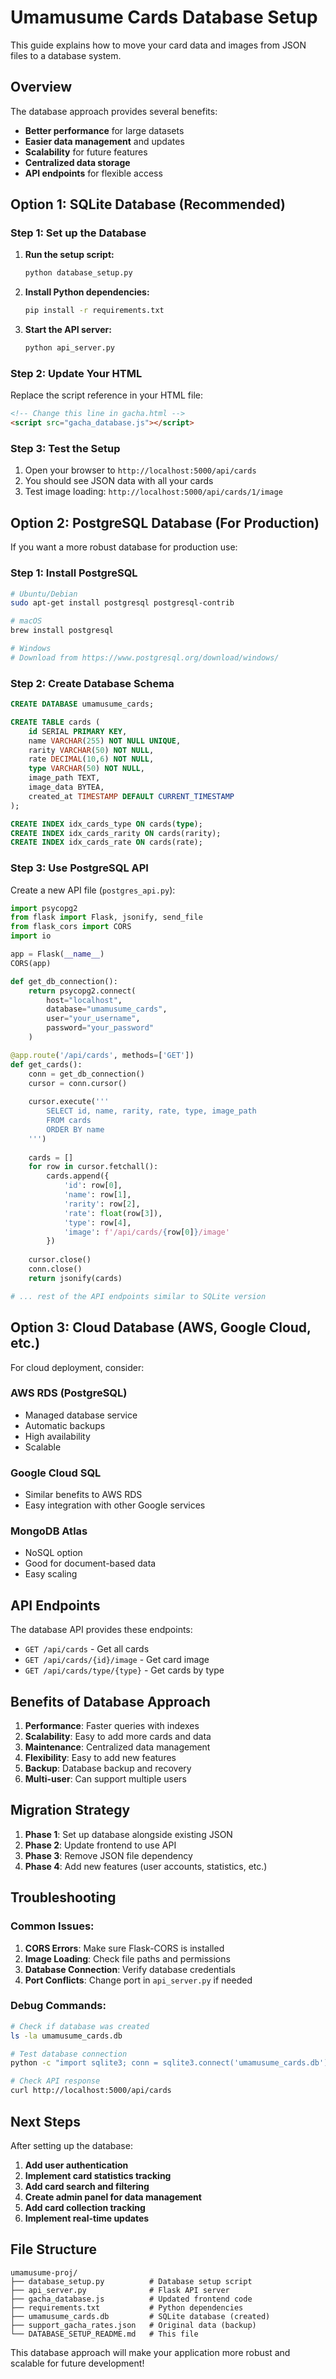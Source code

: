 # Umamusume Cards Database Setup

This guide explains how to move your card data and images from JSON files to a database system.

## Overview

The database approach provides several benefits:
- **Better performance** for large datasets
- **Easier data management** and updates
- **Scalability** for future features
- **Centralized data storage**
- **API endpoints** for flexible access

## Option 1: SQLite Database (Recommended)

### Step 1: Set up the Database

1. **Run the setup script:**
   ```bash
   python database_setup.py
   ```

2. **Install Python dependencies:**
   ```bash
   pip install -r requirements.txt
   ```

3. **Start the API server:**
   ```bash
   python api_server.py
   ```

### Step 2: Update Your HTML

Replace the script reference in your HTML file:

```html
<!-- Change this line in gacha.html -->
<script src="gacha_database.js"></script>
```

### Step 3: Test the Setup

1. Open your browser to `http://localhost:5000/api/cards`
2. You should see JSON data with all your cards
3. Test image loading: `http://localhost:5000/api/cards/1/image`

## Option 2: PostgreSQL Database (For Production)

If you want a more robust database for production use:

### Step 1: Install PostgreSQL

```bash
# Ubuntu/Debian
sudo apt-get install postgresql postgresql-contrib

# macOS
brew install postgresql

# Windows
# Download from https://www.postgresql.org/download/windows/
```

### Step 2: Create Database Schema

```sql
CREATE DATABASE umamusume_cards;

CREATE TABLE cards (
    id SERIAL PRIMARY KEY,
    name VARCHAR(255) NOT NULL UNIQUE,
    rarity VARCHAR(50) NOT NULL,
    rate DECIMAL(10,6) NOT NULL,
    type VARCHAR(50) NOT NULL,
    image_path TEXT,
    image_data BYTEA,
    created_at TIMESTAMP DEFAULT CURRENT_TIMESTAMP
);

CREATE INDEX idx_cards_type ON cards(type);
CREATE INDEX idx_cards_rarity ON cards(rarity);
CREATE INDEX idx_cards_rate ON cards(rate);
```

### Step 3: Use PostgreSQL API

Create a new API file (`postgres_api.py`):

```python
import psycopg2
from flask import Flask, jsonify, send_file
from flask_cors import CORS
import io

app = Flask(__name__)
CORS(app)

def get_db_connection():
    return psycopg2.connect(
        host="localhost",
        database="umamusume_cards",
        user="your_username",
        password="your_password"
    )

@app.route('/api/cards', methods=['GET'])
def get_cards():
    conn = get_db_connection()
    cursor = conn.cursor()
    
    cursor.execute('''
        SELECT id, name, rarity, rate, type, image_path 
        FROM cards 
        ORDER BY name
    ''')
    
    cards = []
    for row in cursor.fetchall():
        cards.append({
            'id': row[0],
            'name': row[1],
            'rarity': row[2],
            'rate': float(row[3]),
            'type': row[4],
            'image': f'/api/cards/{row[0]}/image'
        })
    
    cursor.close()
    conn.close()
    return jsonify(cards)

# ... rest of the API endpoints similar to SQLite version
```

## Option 3: Cloud Database (AWS, Google Cloud, etc.)

For cloud deployment, consider:

### AWS RDS (PostgreSQL)
- Managed database service
- Automatic backups
- High availability
- Scalable

### Google Cloud SQL
- Similar benefits to AWS RDS
- Easy integration with other Google services

### MongoDB Atlas
- NoSQL option
- Good for document-based data
- Easy scaling

## API Endpoints

The database API provides these endpoints:

- `GET /api/cards` - Get all cards
- `GET /api/cards/{id}/image` - Get card image
- `GET /api/cards/type/{type}` - Get cards by type

## Benefits of Database Approach

1. **Performance**: Faster queries with indexes
2. **Scalability**: Easy to add more cards and data
3. **Maintenance**: Centralized data management
4. **Flexibility**: Easy to add new features
5. **Backup**: Database backup and recovery
6. **Multi-user**: Can support multiple users

## Migration Strategy

1. **Phase 1**: Set up database alongside existing JSON
2. **Phase 2**: Update frontend to use API
3. **Phase 3**: Remove JSON file dependency
4. **Phase 4**: Add new features (user accounts, statistics, etc.)

## Troubleshooting

### Common Issues:

1. **CORS Errors**: Make sure Flask-CORS is installed
2. **Image Loading**: Check file paths and permissions
3. **Database Connection**: Verify database credentials
4. **Port Conflicts**: Change port in `api_server.py` if needed

### Debug Commands:

```bash
# Check if database was created
ls -la umamusume_cards.db

# Test database connection
python -c "import sqlite3; conn = sqlite3.connect('umamusume_cards.db'); print('Connected!')"

# Check API response
curl http://localhost:5000/api/cards
```

## Next Steps

After setting up the database:

1. **Add user authentication**
2. **Implement card statistics tracking**
3. **Add card search and filtering**
4. **Create admin panel for data management**
5. **Add card collection tracking**
6. **Implement real-time updates**

## File Structure

```
umamusume-proj/
├── database_setup.py          # Database setup script
├── api_server.py              # Flask API server
├── gacha_database.js          # Updated frontend code
├── requirements.txt           # Python dependencies
├── umamusume_cards.db         # SQLite database (created)
├── support_gacha_rates.json   # Original data (backup)
└── DATABASE_SETUP_README.md   # This file
```

This database approach will make your application more robust and scalable for future development! 